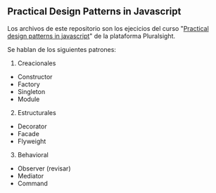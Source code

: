 Practical Design Patterns in Javascript
---

Los archivos de este repositorio son los ejecicios del curso "[Practical design patterns in javascript](https://www.pluralsight.com/courses/javascript-practical-design-patterns)" de la plataforma Pluralsight.

Se hablan de los siguientes patrones:

1. Creacionales
* Constructor
* Factory
* Singleton
* Module

2. Estructurales
* Decorator
* Facade
* Flyweight

3. Behavioral
* Observer (revisar)
* Mediator
* Command